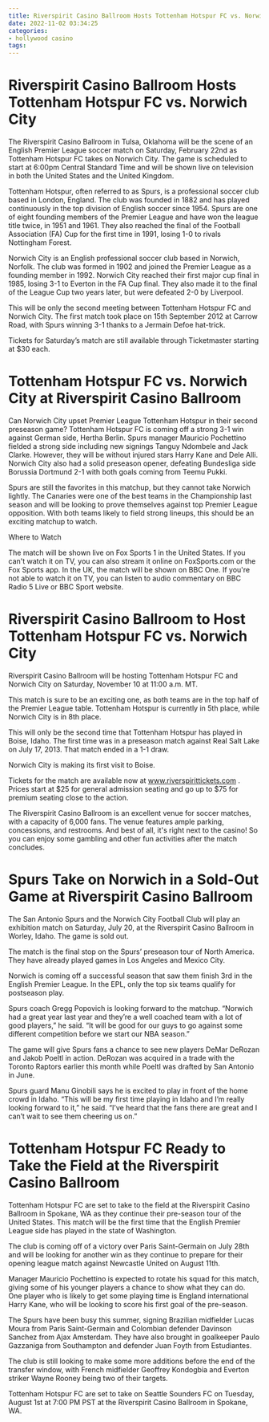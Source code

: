 ```yaml
---
title: Riverspirit Casino Ballroom Hosts Tottenham Hotspur FC vs. Norwich City
date: 2022-11-02 03:34:25
categories:
- hollywood casino
tags:
---
```



#  Riverspirit Casino Ballroom Hosts Tottenham Hotspur FC vs. Norwich City

The Riverspirit Casino Ballroom in Tulsa, Oklahoma will be the scene of an English Premier League soccer match on Saturday, February 22nd as Tottenham Hotspur FC takes on Norwich City. The game is scheduled to start at 6:00pm Central Standard Time and will be shown live on television in both the United States and the United Kingdom.

Tottenham Hotspur, often referred to as Spurs, is a professional soccer club based in London, England. The club was founded in 1882 and has played continuously in the top division of English soccer since 1954. Spurs are one of eight founding members of the Premier League and have won the league title twice, in 1951 and 1961. They also reached the final of the Football Association (FA) Cup for the first time in 1991, losing 1-0 to rivals Nottingham Forest.

Norwich City is an English professional soccer club based in Norwich, Norfolk. The club was formed in 1902 and joined the Premier League as a founding member in 1992. Norwich City reached their first major cup final in 1985, losing 3-1 to Everton in the FA Cup final. They also made it to the final of the League Cup two years later, but were defeated 2-0 by Liverpool.

This will be only the second meeting between Tottenham Hotspur FC and Norwich City. The first match took place on 15th September 2012 at Carrow Road, with Spurs winning 3-1 thanks to a Jermain Defoe hat-trick.

Tickets for Saturday’s match are still available through Ticketmaster starting at $30 each.

#  Tottenham Hotspur FC vs. Norwich City at Riverspirit Casino Ballroom

Can Norwich City upset Premier League Tottenham Hotspur in their second preseason game? Tottenham Hotspur FC is coming off a strong 3-1 win against German side, Hertha Berlin. Spurs manager Mauricio Pochettino fielded a strong side including new signings Tanguy Ndombele and Jack Clarke. However, they will be without injured stars Harry Kane and Dele Alli. Norwich City also had a solid preseason opener, defeating Bundesliga side Borussia Dortmund 2-1 with both goals coming from Teemu Pukki.

Spurs are still the favorites in this matchup, but they cannot take Norwich lightly. The Canaries were one of the best teams in the Championship last season and will be looking to prove themselves against top Premier League opposition. With both teams likely to field strong lineups, this should be an exciting matchup to watch.

Where to Watch

The match will be shown live on Fox Sports 1 in the United States. If you can't watch it on TV, you can also stream it online on FoxSports.com or the Fox Sports app. In the UK, the match will be shown on BBC One. If you're not able to watch it on TV, you can listen to audio commentary on BBC Radio 5 Live or BBC Sport website.

#  Riverspirit Casino Ballroom to Host Tottenham Hotspur FC vs. Norwich City

Riverspirit Casino Ballroom will be hosting Tottenham Hotspur FC and Norwich City on Saturday, November 10 at 11:00 a.m. MT.

This match is sure to be an exciting one, as both teams are in the top half of the Premier League table. Tottenham Hotspur is currently in 5th place, while Norwich City is in 8th place.

This will only be the second time that Tottenham Hotspur has played in Boise, Idaho. The first time was in a preseason match against Real Salt Lake on July 17, 2013. That match ended in a 1-1 draw.

Norwich City is making its first visit to Boise.

Tickets for the match are available now at www.riverspirittickets.com . Prices start at $25 for general admission seating and go up to $75 for premium seating close to the action.

The Riverspirit Casino Ballroom is an excellent venue for soccer matches, with a capacity of 6,000 fans. The venue features ample parking, concessions, and restrooms. And best of all, it's right next to the casino! So you can enjoy some gambling and other fun activities after the match concludes.

#  Spurs Take on Norwich in a Sold-Out Game at Riverspirit Casino Ballroom

The San Antonio Spurs and the Norwich City Football Club will play an exhibition match on Saturday, July 20, at the Riverspirit Casino Ballroom in Worley, Idaho. The game is sold out.

The match is the final stop on the Spurs’ preseason tour of North America. They have already played games in Los Angeles and Mexico City.

Norwich is coming off a successful season that saw them finish 3rd in the English Premier League. In the EPL, only the top six teams qualify for postseason play.

Spurs coach Gregg Popovich is looking forward to the matchup. “Norwich had a great year last year and they’re a well coached team with a lot of good players,” he said. “It will be good for our guys to go against some different competition before we start our NBA season.”

The game will give Spurs fans a chance to see new players DeMar DeRozan and Jakob Poeltl in action. DeRozan was acquired in a trade with the Toronto Raptors earlier this month while Poeltl was drafted by San Antonio in June.

Spurs guard Manu Ginobili says he is excited to play in front of the home crowd in Idaho. “This will be my first time playing in Idaho and I’m really looking forward to it,” he said. “I’ve heard that the fans there are great and I can’t wait to see them cheering us on.”

#  Tottenham Hotspur FC Ready to Take the Field at the Riverspirit Casino Ballroom

Tottenham Hotspur FC are set to take to the field at the Riverspirit Casino Ballroom in Spokane, WA as they continue their pre-season tour of the United States. This match will be the first time that the English Premier League side has played in the state of Washington.

The club is coming off of a victory over Paris Saint-Germain on July 28th and will be looking for another win as they continue to prepare for their opening league match against Newcastle United on August 11th.

Manager Mauricio Pochettino is expected to rotate his squad for this match, giving some of his younger players a chance to show what they can do. One player who is likely to get some playing time is England international Harry Kane, who will be looking to score his first goal of the pre-season.

The Spurs have been busy this summer, signing Brazilian midfielder Lucas Moura from Paris Saint-Germain and Colombian defender Davinson Sanchez from Ajax Amsterdam. They have also brought in goalkeeper Paulo Gazzaniga from Southampton and defender Juan Foyth from Estudiantes.

The club is still looking to make some more additions before the end of the transfer window, with French midfielder Geoffrey Kondogbia and Everton striker Wayne Rooney being two of their targets.

Tottenham Hotspur FC are set to take on Seattle Sounders FC on Tuesday, August 1st at 7:00 PM PST at the Riverspirit Casino Ballroom in Spokane, WA.